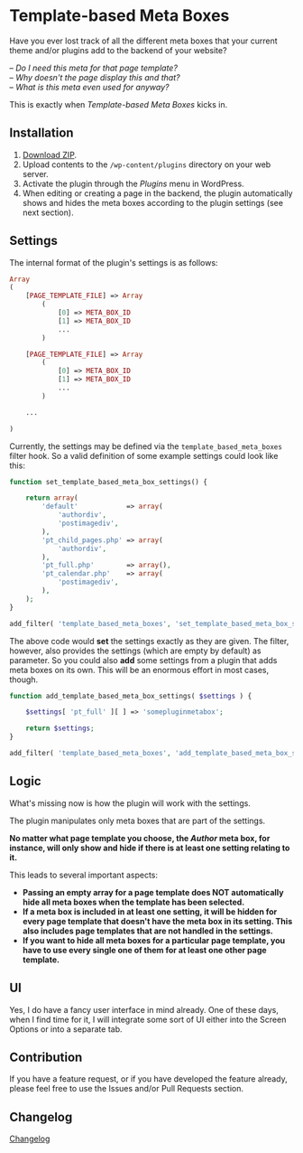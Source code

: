# Template-based Meta Boxes

Have you ever lost track of all the different meta boxes that your current theme and/or plugins add to the backend of your website?

&ndash; _Do I need this meta for that page template?_  
&ndash; _Why doesn't the page display this and that?_  
&ndash; _What is this meta even used for anyway?_  

This is exactly when _Template-based Meta Boxes_ kicks in.

## Installation

1. [Download ZIP](https://github.com/tfrommen/template-based-meta-boxes/archive/master.zip).
1. Upload contents to the `/wp-content/plugins` directory on your web server.
1. Activate the plugin through the _Plugins_ menu in WordPress.
1. When editing or creating a page in the backend, the plugin automatically shows and hides the meta boxes according to the plugin settings (see next section).

## Settings

The internal format of the plugin's settings is as follows:

```php
Array
(
    [PAGE_TEMPLATE_FILE] => Array
        (
            [0] => META_BOX_ID
            [1] => META_BOX_ID
            ...
        )

    [PAGE_TEMPLATE_FILE] => Array
        (
            [0] => META_BOX_ID
            [1] => META_BOX_ID
            ...
        )

    ...

)
```

Currently, the settings may be defined via the `template_based_meta_boxes` filter hook. So a valid definition of some example settings could look like this:

```php
function set_template_based_meta_box_settings() {

    return array(
		'default'            => array(
			'authordiv',
			'postimagediv',
		),
		'pt_child_pages.php' => array(
			'authordiv',
		),
		'pt_full.php'        => array(),
		'pt_calendar.php'    => array(
			'postimagediv',
		),
    );
}

add_filter( 'template_based_meta_boxes', 'set_template_based_meta_box_settings' );
```

The above code would **set** the settings exactly as they are given. The filter, however, also provides the settings (which are empty by default) as parameter. So you could also **add** some settings from a plugin that adds meta boxes on its own. This will be an enormous effort in most cases, though.

```php
function add_template_based_meta_box_settings( $settings ) {

    $settings[ 'pt_full' ][ ] => 'somepluginmetabox';

    return $settings;
}

add_filter( 'template_based_meta_boxes', 'add_template_based_meta_box_settings' );
```

## Logic

What's missing now is how the plugin will work with the settings.

The plugin manipulates only meta boxes that are part of the settings.

**No matter what page template you choose, the _Author_ meta box, for instance, will only show and hide if there is at least one setting relating to it.**

This leads to several important aspects:

 * **Passing an empty array for a page template does NOT automatically hide all meta boxes when the template has been selected.**
 * **If a meta box is included in at least one setting, it will be hidden for every page template that doesn't have the meta box in its setting. This also includes page templates that are not handled in the settings.**
 * **If you want to hide all meta boxes for a particular page template, you have to use every single one of them for at least one other page template.**

## UI

Yes, I do have a fancy user interface in mind already. One of these days, when I find time for it, I will integrate some sort of UI either into the Screen Options or into a separate tab.

## Contribution

If you have a feature request, or if you have developed the feature already, please feel free to use the Issues and/or Pull Requests section.

## Changelog

[Changelog](CHANGELOG.md)
